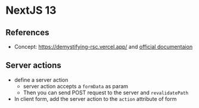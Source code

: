 # NextJS 13

## References

- Concept: <https://demystifying-rsc.vercel.app/> and [official documentaion](https://nextjs.org/docs/getting-started/react-essentials)

## Server actions

- define a server action
  - server action accepts a `formData` as param
  - Then you can send POST request to the server and `revalidatePath`
- In client form, add the server action to the `action` attribute of form

